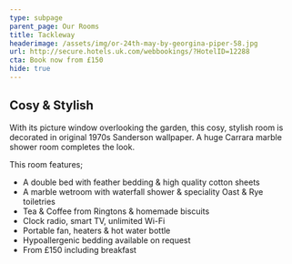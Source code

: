 ```yaml
---
type: subpage
parent_page: Our Rooms
title: Tackleway
headerimage: /assets/img/or-24th-may-by-georgina-piper-58.jpg
url: http://secure.hotels.uk.com/webbookings/?HotelID=12288
cta: Book now from £150
hide: true
---
```

## Cosy & Stylish
With its picture window overlooking the garden, this cosy, stylish room is decorated in original 1970s Sanderson wallpaper. A huge Carrara marble shower room completes the look.

This room features; 

* A double bed with feather bedding & high quality cotton sheets
* A marble wetroom with waterfall shower & speciality Oast & Rye toiletries 
* Tea & Coffee from Ringtons & homemade biscuits 
* Clock radio, smart TV, unlimited Wi-Fi
* Portable fan, heaters & hot water bottle
* Hypoallergenic bedding available on request
* From £150 including breakfast
